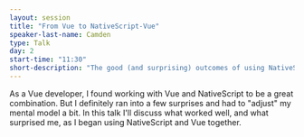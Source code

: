 ```yaml
---
layout: session
title: "From Vue to NativeScript-Vue"
speaker-last-name: Camden
type: Talk
day: 2
start-time: "11:30"
short-description: "The good (and surprising) outcomes of using NativeScript with Vue.js."
---
```


As a Vue developer, I found working with Vue and NativeScript to be a great combination. But I definitely ran into a few surprises and had to "adjust" my mental model a bit. In this talk I'll discuss what worked well, and what surprised me, as I began using NativeScript and Vue together. 